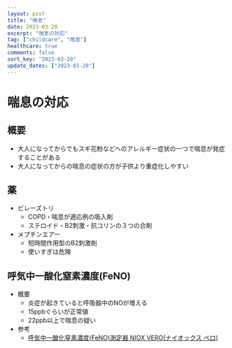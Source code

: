 ```yaml
---
layout: post
title: "喘息"
date: 2023-03-20
excerpt: "喘息の対応"
tag: ["childcare", "喘息"]
healthcare: true
comments: false
sort_key: "2023-03-20"
update_dates: ["2023-03-20"]
---
```


# 喘息の対応

## 概要
 - 大人になってからでもスギ花粉などへのアレルギー症状の一つで喘息が発症することがある
 - 大人になってからの喘息の症状の方が子供より重症化しやすい
    
## 薬
 - ビレーズトリ
   - COPD・喘息が適応例の吸入剤
   - ステロイド・B2刺激・抗コリンの３つの合剤
 - メプチンエアー
   - 短時間作用型のB2刺激剤
   - 使いすぎは危険

## 呼気中一酸化窒素濃度(FeNO)
 - 概要
   - 炎症が起きていると呼吸器中のNOが増える
   - 15ppbぐらいが正常値
   - 22ppb以上で喘息の疑い
 - 参考
   - [呼気中一酸化窒素濃度(FeNO)測定器 NIOX VERO(ナイオックス ベロ)](http://www.arkworld.co.jp/kojima-clinic/asthme.html)

